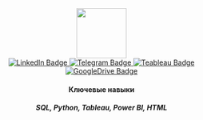 <div id="header" align="center">
  <img src="https://media.giphy.com/media/heIX5HfWgEYlW/giphy.gif" width="100"/>
</div>
<div id="badges" align="center">
  <a href="https://www.linkedin.com/in/pomelope/">
    <img src="https://img.shields.io/badge/LinkedIn-blue?logo=linkedin&logocolor=white" alt="LinkedIn Badge"/>
  </a>
  <a href="https://t.me/surveyspb">
    <img src="https://img.shields.io/badge/Telegam-blue?logo=telegram&logocolor=white" alt="Telegram Badge"/>
  </a>
   <a href="https://public.tableau.com/views/GoogleAppStore_16766419515030/GoogleAppStore?:language=en-US&publish=yes&:display_count=n&:origin=viz_share_link">
    <img src="https://img.shields.io/badge/Tableau-white?logo=tableau&logocolor=white" alt="Teableau Badge"/>
  </a>
  <a href="https://drive.google.com/drive/folders/199WbRBT78Tb4882r3lL97yrrz7m1ji28?usp=sharing">
    <img src="https://img.shields.io/badge/Портфолио-white?logo=googledrive&logocolor=white" alt="GoogleDrive Badge"/>
  </a>
</div>
<h4 align="center">
Ключевые навыки
</h4> 
<h5 align="center">

SQL,
Python,
Tableau,
Power BI,
HTML
</h5> 

